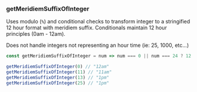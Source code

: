 ### getMeridiemSuffixOfInteger

Uses modulo (`%`) and conditional checks to transform integer to a stringified 12 hour format with meridiem suffix. Conditionals maintain 12 hour principles (0am - 12am).

Does not handle integers not representing an hour time (ie: 25, 1000, etc...)

```js
const getMeridiemSuffixOfInteger = num => num === 0 || num === 24 ? 12 + "am" : num === 12 ? 12 + "pm" : num < 12 ? (num % 12) + "am" : (num % 12) + "pm";
```

```js
getMeridiemSuffixOfInteger(0) // "12am"
getMeridiemSuffixOfInteger(11) // "11am"
getMeridiemSuffixOfInteger(13) // "1pm"
getMeridiemSuffixOfInteger(25) // "1pm"
```